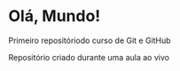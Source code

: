 # Olá, Mundo!
Primeiro repositóriodo curso de Git e GitHub

Repositório criado durante uma aula ao vivo
